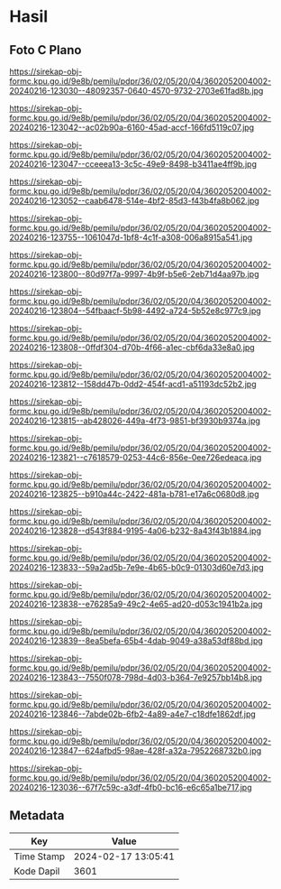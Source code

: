 # Hasil

## Foto C Plano

https://sirekap-obj-formc.kpu.go.id/9e8b/pemilu/pdpr/36/02/05/20/04/3602052004002-20240216-123030--48092357-0640-4570-9732-2703e61fad8b.jpg

https://sirekap-obj-formc.kpu.go.id/9e8b/pemilu/pdpr/36/02/05/20/04/3602052004002-20240216-123042--ac02b90a-6160-45ad-accf-166fd5119c07.jpg

https://sirekap-obj-formc.kpu.go.id/9e8b/pemilu/pdpr/36/02/05/20/04/3602052004002-20240216-123047--cceeea13-3c5c-49e9-8498-b3411ae4ff9b.jpg

https://sirekap-obj-formc.kpu.go.id/9e8b/pemilu/pdpr/36/02/05/20/04/3602052004002-20240216-123052--caab6478-514e-4bf2-85d3-f43b4fa8b062.jpg

https://sirekap-obj-formc.kpu.go.id/9e8b/pemilu/pdpr/36/02/05/20/04/3602052004002-20240216-123755--1061047d-1bf8-4c1f-a308-006a8915a541.jpg

https://sirekap-obj-formc.kpu.go.id/9e8b/pemilu/pdpr/36/02/05/20/04/3602052004002-20240216-123800--80d97f7a-9997-4b9f-b5e6-2eb71d4aa97b.jpg

https://sirekap-obj-formc.kpu.go.id/9e8b/pemilu/pdpr/36/02/05/20/04/3602052004002-20240216-123804--54fbaacf-5b98-4492-a724-5b52e8c977c9.jpg

https://sirekap-obj-formc.kpu.go.id/9e8b/pemilu/pdpr/36/02/05/20/04/3602052004002-20240216-123808--0ffdf304-d70b-4f66-a1ec-cbf6da33e8a0.jpg

https://sirekap-obj-formc.kpu.go.id/9e8b/pemilu/pdpr/36/02/05/20/04/3602052004002-20240216-123812--158dd47b-0dd2-454f-acd1-a51193dc52b2.jpg

https://sirekap-obj-formc.kpu.go.id/9e8b/pemilu/pdpr/36/02/05/20/04/3602052004002-20240216-123815--ab428026-449a-4f73-9851-bf3930b9374a.jpg

https://sirekap-obj-formc.kpu.go.id/9e8b/pemilu/pdpr/36/02/05/20/04/3602052004002-20240216-123821--c7618579-0253-44c6-856e-0ee726edeaca.jpg

https://sirekap-obj-formc.kpu.go.id/9e8b/pemilu/pdpr/36/02/05/20/04/3602052004002-20240216-123825--b910a44c-2422-481a-b781-e17a6c0680d8.jpg

https://sirekap-obj-formc.kpu.go.id/9e8b/pemilu/pdpr/36/02/05/20/04/3602052004002-20240216-123828--d543f884-9195-4a06-b232-8a43f43b1884.jpg

https://sirekap-obj-formc.kpu.go.id/9e8b/pemilu/pdpr/36/02/05/20/04/3602052004002-20240216-123833--59a2ad5b-7e9e-4b65-b0c9-01303d60e7d3.jpg

https://sirekap-obj-formc.kpu.go.id/9e8b/pemilu/pdpr/36/02/05/20/04/3602052004002-20240216-123838--e76285a9-49c2-4e65-ad20-d053c1941b2a.jpg

https://sirekap-obj-formc.kpu.go.id/9e8b/pemilu/pdpr/36/02/05/20/04/3602052004002-20240216-123839--8ea5befa-65b4-4dab-9049-a38a53df88bd.jpg

https://sirekap-obj-formc.kpu.go.id/9e8b/pemilu/pdpr/36/02/05/20/04/3602052004002-20240216-123843--7550f078-798d-4d03-b364-7e9257bb14b8.jpg

https://sirekap-obj-formc.kpu.go.id/9e8b/pemilu/pdpr/36/02/05/20/04/3602052004002-20240216-123846--7abde02b-6fb2-4a89-a4e7-c18dfe1862df.jpg

https://sirekap-obj-formc.kpu.go.id/9e8b/pemilu/pdpr/36/02/05/20/04/3602052004002-20240216-123847--624afbd5-98ae-428f-a32a-7952268732b0.jpg

https://sirekap-obj-formc.kpu.go.id/9e8b/pemilu/pdpr/36/02/05/20/04/3602052004002-20240216-123036--67f7c59c-a3df-4fb0-bc16-e6c65a1be717.jpg


## Metadata

| Key        | Value               |
| ---------- | ------------------- |
| Time Stamp | 2024-02-17 13:05:41 |
| Kode Dapil | 3601                |



